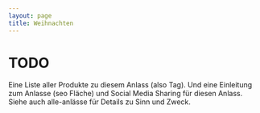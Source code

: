 ```yaml
---
layout: page
title: Weihnachten
---
```


# TODO

Eine Liste aller Produkte zu diesem Anlass (also Tag).
Und eine Einleitung zum Anlasse (seo Fläche) und Social Media Sharing für diesen Anlass.
Siehe auch alle-anlässe für Details zu Sinn und Zweck.
